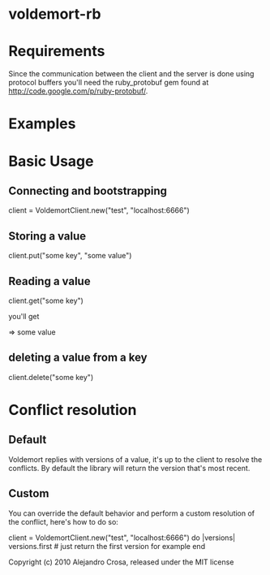 voldemort-rb
================

# Requirements

Since the communication between the client and the server is done using protocol buffers you'll need the ruby_protobuf gem found at http://code.google.com/p/ruby-protobuf/. 

Examples
=======

# Basic Usage
## Connecting and bootstrapping

  client = VoldemortClient.new("test", "localhost:6666")

## Storing a value

  client.put("some key", "some value")

## Reading a value

  client.get("some key")
  
  you'll get
  
  => some value

## deleting a value from a key

  client.delete("some key")

# Conflict resolution
## Default

Voldemort replies with versions of a value, it's up to the client to resolve the conflicts. By default the library will return the version that's most recent.

## Custom

You can override the default behavior and perform a custom resolution of the conflict, here's how to do so:

  client = VoldemortClient.new("test", "localhost:6666") do |versions|
    versions.first # just return the first version for example
  end

Copyright (c) 2010 Alejandro Crosa, released under the MIT license
